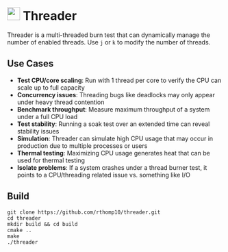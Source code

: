 <h1>
   <img src="https://i.giphy.com/media/LmN9uEJCD6wQLqQDhl/giphy.webp" width="30" />
   Threader
</h1>

Threader is a multi-threaded burn test that can dynamically manage the number of enabled threads. Use `j` or `k` to modify the number of threads.

## Use Cases
- **Test CPU/core scaling**: Run with 1 thread per core to verify the CPU can scale up to full capacity
- **Concurrency issues**: Threading bugs like deadlocks may only appear under heavy thread contention
- **Benchmark throughput**: Measure maximum throughput of a system under a full CPU load
- **Test stability**: Running a soak test over an extended time can reveal stability issues
- **Simulation**: Threader can simulate high CPU usage that may occur in production due to multiple processes or users
- **Thermal testing**: Maximizing CPU usage generates heat that can be used for thermal testing
- **Isolate problems**: If a system crashes under a thread burner test, it points to a CPU/threading related issue vs. something like I/O

## Build
```
git clone https://github.com/rthomp10/threader.git
cd threader
mkdir build && cd build
cmake ..
make
./threader
```
